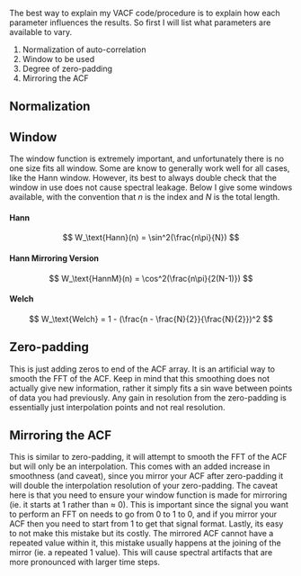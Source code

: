 
The best way to explain my VACF code/procedure is to explain how each parameter influences the results. So first I will list what parameters are available to vary.

1) Normalization of auto-correlation
2) Window to be used
3) Degree of zero-padding
4) Mirroring the ACF

## Normalization

## Window

The window function is extremely important, and unfortunately there is no one size fits all window. Some are know to generally work well for all cases, like the Hann window. However, its best to always double check that the window in use does not cause spectral leakage.  Below I give some windows available, with the convention that $n$ is the index and $N$ is the total length.

#### Hann
$$
W_\text{Hann}(n) = \sin^2(\frac{n\pi}{N})
$$
#### Hann Mirroring Version
$$
W_\text{HannM}(n) = \cos^2(\frac{n\pi}{2(N-1)})
$$
#### Welch
$$
W_\text{Welch} = 1 - (\frac{n - \frac{N}{2}}{\frac{N}{2}})^2
$$

## Zero-padding

This is just adding zeros to end of the ACF array. It is an artificial way to smooth the FFT of the ACF. Keep in mind that this smoothing does not actually give new information, rather it simply fits a sin wave between points of data you had previously. Any gain in resolution from the zero-padding is essentially just interpolation points and not real resolution. 

## Mirroring the ACF

This is similar to zero-padding, it will attempt to smooth the FFT of the ACF but will only be an interpolation. This comes with an added increase in smoothness (and caveat), since you mirror your ACF after zero-padding it will double the interpolation resolution of your zero-padding. The caveat here is that you need to ensure your window function is made for mirroring (ie. it starts at 1 rather than $\approx$ 0). This is important since the signal you want to perform an FFT on needs to go from 0 to 1 to 0, and if you mirror your ACF then you need to start from 1 to get that signal format. Lastly, its easy to not make this mistake but its costly. The mirrored ACF cannot have a repeated value within it, this mistake usually happens at the joining of the mirror (ie. a repeated 1 value). This will cause spectral artifacts that are more pronounced with larger time steps.  